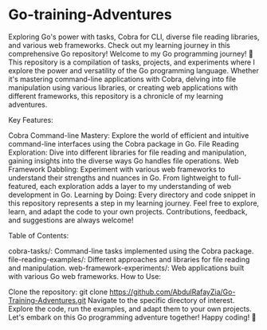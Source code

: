 # Go-training-Adventures
Exploring Go's power with tasks, Cobra for CLI, diverse file reading libraries, and various web frameworks. Check out my learning journey in this comprehensive Go repository!
Welcome to my Go programming journey! 🚀 This repository is a compilation of tasks, projects, and experiments where I explore the power and versatility of the Go programming language. Whether it's mastering command-line applications with Cobra, delving into file manipulation using various libraries, or creating web applications with different frameworks, this repository is a chronicle of my learning adventures.

Key Features:

Cobra Command-line Mastery: Explore the world of efficient and intuitive command-line interfaces using the Cobra package in Go.
File Reading Exploration: Dive into different libraries for file reading and manipulation, gaining insights into the diverse ways Go handles file operations.
Web Framework Dabbling: Experiment with various web frameworks to understand their strengths and nuances in Go. From lightweight to full-featured, each exploration adds a layer to my understanding of web development in Go.
Learning by Doing:
Every directory and code snippet in this repository represents a step in my learning journey. Feel free to explore, learn, and adapt the code to your own projects. Contributions, feedback, and suggestions are always welcome!

Table of Contents:

cobra-tasks/: Command-line tasks implemented using the Cobra package.
file-reading-examples/: Different approaches and libraries for file reading and manipulation.
web-framework-experiments/: Web applications built with various Go web frameworks.
How to Use:

Clone the repository: git clone https://github.com/AbdulRafayZia/Go-Training-Adventures.git
Navigate to the specific directory of interest.
Explore the code, run the examples, and adapt them to your own projects.
Let's embark on this Go programming adventure together! Happy coding! 🎉
